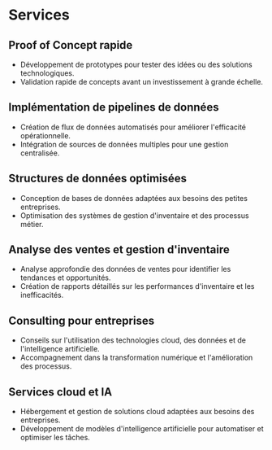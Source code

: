 # Services

## Proof of Concept rapide
- Développement de prototypes pour tester des idées ou des solutions technologiques.
- Validation rapide de concepts avant un investissement à grande échelle.

## Implémentation de pipelines de données
- Création de flux de données automatisés pour améliorer l'efficacité opérationnelle.
- Intégration de sources de données multiples pour une gestion centralisée.

## Structures de données optimisées
- Conception de bases de données adaptées aux besoins des petites entreprises.
- Optimisation des systèmes de gestion d'inventaire et des processus métier.

## Analyse des ventes et gestion d'inventaire
- Analyse approfondie des données de ventes pour identifier les tendances et opportunités.
- Création de rapports détaillés sur les performances d'inventaire et les inefficacités.

## Consulting pour entreprises
- Conseils sur l'utilisation des technologies cloud, des données et de l'intelligence artificielle.
- Accompagnement dans la transformation numérique et l'amélioration des processus.

## Services cloud et IA
- Hébergement et gestion de solutions cloud adaptées aux besoins des entreprises.
- Développement de modèles d'intelligence artificielle pour automatiser et optimiser les tâches.
